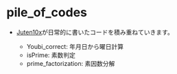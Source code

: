 # pile_of_codes

* [Juten10x](https://juten10x.github.io/)が日常的に書いたコードを積み重ねていきます。
  
  * Youbi_correct: 年月日から曜日計算
  * isPrime: 素数判定
  * prime_factorization: 素因数分解
